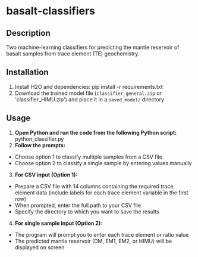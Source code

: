 # basalt-classifiers

## Description
Two machine-learning classifiers for predicting the mantle reservoir of basalt samples from trace element (TE) geochemistry.

## Installation
1. Install H2O and dependencies: pip install -r requirements.txt
2. Download the trained model file (`classifier_general.zip` or 'classifier_HIMU.zip') and place it in a `saved_model/` directory

## Usage
1. **Open Python and run the code from the following Python script:** python_classifier.py
2. **Follow the prompts:**
- Choose option 1 to classify multiple samples from a CSV file
- Choose option 2 to classify a single sample by entering values manually
3. **For CSV input (Option 1):**
- Prepare a CSV file with 14 columns containing the required trace element data (include labels for each trace element variable in the first row)
- When prompted, enter the full path to your CSV file
- Specify the directory to which you want to save the results
4. **For single sample input (Option 2):**
- The program will prompt you to enter each trace element or ratio value
- The predicted mantle reservoir (DM, EM1, EM2, or HIMU) will be displayed on screen

